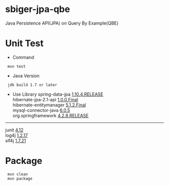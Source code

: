 # sbiger-jpa-qbe
Java Persistence API(JPA) on Query By Example(QBE)

# Unit Test
* Command
```
 mvn test
```

* Java Version
```
 jdk build 1.7 or later
```

* Use Library
 spring-data-jpa           [1.10.4.RELEASE]()  
 hibernate-jpa-2.1-api     [1.0.0.Final]()  
 hibernate-entitymanager   [5.1.2.Final]()  
 mysql-connector-java      [6.0.5]()  
 org.springframework       [4.2.8.RELEASE]()  
***
 junit [4.12]()  
 log4j [1.2.17]()  
 slf4j [1.7.21]()  

# Package
```
 mvn clean
 mvn package
```


